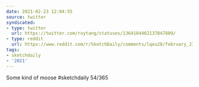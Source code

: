 ```yaml
---
date: 2021-02-23 12:04:55
source: twitter
syndicated:
- type: twitter
  url: https://twitter.com/roytang/statuses/1364184462137847809/
- type: reddit
  url: https://www.reddit.com/r/SketchDaily/comments/lqeu28/february_23rd_moose/gogey1f/
tags:
- sketchdaily
- '2021'
---
```


Some kind of moose #sketchdaily 54/365